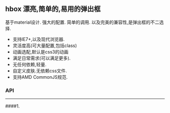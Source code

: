 ## hbox 漂亮,简单的,易用的弹出框

基于material设计. 强大的配置. 简单的调用. 以及完美的兼容性,是弹出框的不二选择.

+ 支持IE7+,以及现代浏览器.
+ 灵活度高(可大量配置,包括class)
+ 动画选配,默认是css3的动画
+ 满足日常需求(可以满足更多).
+ 无任何依赖,轻量.
+ 自定义皮肤.无依赖css文件.
+ 支持AMD CommonJS规范.


### API

---

####1. 
